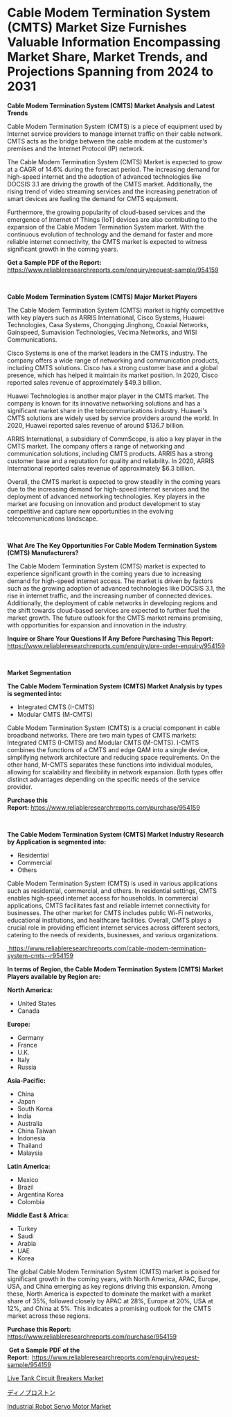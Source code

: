 <p><h1>Cable Modem Termination System (CMTS) Market Size Furnishes Valuable Information Encompassing Market Share, Market Trends, and Projections Spanning from 2024 to 2031</h1></p><p><strong>Cable Modem Termination System (CMTS) Market Analysis and Latest Trends</strong></p>
<p><p>Cable Modem Termination System (CMTS) is a piece of equipment used by Internet service providers to manage internet traffic on their cable network. CMTS acts as the bridge between the cable modem at the customer's premises and the Internet Protocol (IP) network.</p><p>The Cable Modem Termination System (CMTS) Market is expected to grow at a CAGR of 14.6% during the forecast period. The increasing demand for high-speed internet and the adoption of advanced technologies like DOCSIS 3.1 are driving the growth of the CMTS market. Additionally, the rising trend of video streaming services and the increasing penetration of smart devices are fueling the demand for CMTS equipment.</p><p>Furthermore, the growing popularity of cloud-based services and the emergence of Internet of Things (IoT) devices are also contributing to the expansion of the Cable Modem Termination System market. With the continuous evolution of technology and the demand for faster and more reliable internet connectivity, the CMTS market is expected to witness significant growth in the coming years.</p></p>
<p><strong>Get a Sample PDF of the Report:&nbsp;</strong> <a href="https://www.reliableresearchreports.com/enquiry/request-sample/954159">https://www.reliableresearchreports.com/enquiry/request-sample/954159</a></p>
<p>&nbsp;</p>
<p><strong>Cable Modem Termination System (CMTS) Major Market Players</strong></p>
<p><p>The Cable Modem Termination System (CMTS) market is highly competitive with key players such as ARRIS International, Cisco Systems, Huawei Technologies, Casa Systems, Chongqing Jinghong, Coaxial Networks, Gainspeed, Sumavision Technologies, Vecima Networks, and WISI Communications.</p><p>Cisco Systems is one of the market leaders in the CMTS industry. The company offers a wide range of networking and communication products, including CMTS solutions. Cisco has a strong customer base and a global presence, which has helped it maintain its market position. In 2020, Cisco reported sales revenue of approximately $49.3 billion.</p><p>Huawei Technologies is another major player in the CMTS market. The company is known for its innovative networking solutions and has a significant market share in the telecommunications industry. Huawei's CMTS solutions are widely used by service providers around the world. In 2020, Huawei reported sales revenue of around $136.7 billion.</p><p>ARRIS International, a subsidiary of CommScope, is also a key player in the CMTS market. The company offers a range of networking and communication solutions, including CMTS products. ARRIS has a strong customer base and a reputation for quality and reliability. In 2020, ARRIS International reported sales revenue of approximately $6.3 billion.</p><p>Overall, the CMTS market is expected to grow steadily in the coming years due to the increasing demand for high-speed internet services and the deployment of advanced networking technologies. Key players in the market are focusing on innovation and product development to stay competitive and capture new opportunities in the evolving telecommunications landscape.</p></p>
<p>&nbsp;</p>
<p><strong>What Are The Key Opportunities For Cable Modem Termination System (CMTS) Manufacturers?</strong></p>
<p><p>The Cable Modem Termination System (CMTS) market is expected to experience significant growth in the coming years due to increasing demand for high-speed internet access. The market is driven by factors such as the growing adoption of advanced technologies like DOCSIS 3.1, the rise in internet traffic, and the increasing number of connected devices. Additionally, the deployment of cable networks in developing regions and the shift towards cloud-based services are expected to further fuel the market growth. The future outlook for the CMTS market remains promising, with opportunities for expansion and innovation in the industry.</p></p>
<p><strong>Inquire or Share Your Questions If Any Before Purchasing This Report:</strong> <a href="https://www.reliableresearchreports.com/enquiry/pre-order-enquiry/954159">https://www.reliableresearchreports.com/enquiry/pre-order-enquiry/954159</a></p>
<p>&nbsp;</p>
<p><strong>Market Segmentation</strong></p>
<p><strong>The Cable Modem Termination System (CMTS) Market Analysis by types is segmented into:</strong></p>
<p><ul><li>Integrated CMTS (I-CMTS)</li><li>Modular CMTS (M-CMTS)</li></ul></p>
<p><p>Cable Modem Termination System (CMTS) is a crucial component in cable broadband networks. There are two main types of CMTS markets: Integrated CMTS (I-CMTS) and Modular CMTS (M-CMTS). I-CMTS combines the functions of a CMTS and edge QAM into a single device, simplifying network architecture and reducing space requirements. On the other hand, M-CMTS separates these functions into individual modules, allowing for scalability and flexibility in network expansion. Both types offer distinct advantages depending on the specific needs of the service provider.</p></p>
<p><strong>Purchase this Report:&nbsp;</strong><a href="https://www.reliableresearchreports.com/purchase/954159">https://www.reliableresearchreports.com/purchase/954159</a></p>
<p>&nbsp;</p>
<p><strong>The Cable Modem Termination System (CMTS) Market Industry Research by Application is segmented into:</strong></p>
<p><ul><li>Residential</li><li>Commercial</li><li>Others</li></ul></p>
<p><p>Cable Modem Termination System (CMTS) is used in various applications such as residential, commercial, and others. In residential settings, CMTS enables high-speed internet access for households. In commercial applications, CMTS facilitates fast and reliable internet connectivity for businesses. The other market for CMTS includes public Wi-Fi networks, educational institutions, and healthcare facilities. Overall, CMTS plays a crucial role in providing efficient internet services across different sectors, catering to the needs of residents, businesses, and various organizations.</p></p>
<p><a href="https://www.reliableresearchreports.com/cable-modem-termination-system-cmts--r954159">&nbsp;https://www.reliableresearchreports.com/cable-modem-termination-system-cmts--r954159</a></p>
<p><strong>In terms of Region, the Cable Modem Termination System (CMTS) Market Players available by Region are:</strong></p>
<p>
    <p> <strong> North America: </strong>
        <ul>
            <li>United States</li>
            <li>Canada</li>
        </ul>
        </p> 
    <p> <strong> Europe: </strong>
        <ul>
            <li>Germany</li>
            <li>France</li>
            <li>U.K.</li>
            <li>Italy</li>
            <li>Russia</li>
        </ul>
        </p> 
    <p> <strong> Asia-Pacific: </strong>
        <ul>
            <li>China</li>
            <li>Japan</li>
            <li>South Korea</li>
            <li>India</li>
            <li>Australia</li>
            <li>China Taiwan</li>
            <li>Indonesia</li>
            <li>Thailand</li>
            <li>Malaysia</li>
        </ul>
        </p> 
    <p> <strong> Latin America: </strong>
        <ul>
            <li>Mexico</li>
            <li>Brazil</li>
            <li>Argentina Korea</li>
            <li>Colombia</li>
        </ul>
        </p> 
    <p> <strong> Middle East & Africa: </strong>
        <ul>
            <li>Turkey</li>
            <li>Saudi</li>
            <li>Arabia</li>
            <li>UAE</li>
            <li>Korea</li>
        </ul>
    </p>
    </p>
<p><p>The global Cable Modem Termination System (CMTS) market is poised for significant growth in the coming years, with North America, APAC, Europe, USA, and China emerging as key regions driving this expansion. Among these, North America is expected to dominate the market with a market share of 35%, followed closely by APAC at 28%, Europe at 20%, USA at 12%, and China at 5%. This indicates a promising outlook for the CMTS market across these regions.</p></p>
<p><strong>Purchase this Report: </strong><a href="https://www.reliableresearchreports.com/purchase/954159">https://www.reliableresearchreports.com/purchase/954159</a></p>
<p>&nbsp;<strong>Get a Sample PDF of the Report:&nbsp;&nbsp;</strong><a href="https://www.reliableresearchreports.com/enquiry/request-sample/954159">https://www.reliableresearchreports.com/enquiry/request-sample/954159</a></p>
<p><strong></strong></p>
<p><p><a href="https://github.com/niyotibauri9/Market-Research-Report-List-1/blob/main/live-tank-circuit-breakers-market.md">Live Tank Circuit Breakers Market</a></p><p><a href="https://github.com/reliezer65/Market-Research-Report-List-1/blob/main/4360130151686.md">ディノプロストン</a></p><p><a href="https://view.publitas.com/reportprime-1/industrial-robot-servo-motor-industry-analysis-report-its-market-size-share-trends-by-application-region-competitive-strategies-2024-2031/">Industrial Robot Servo Motor Market</a></p></p>